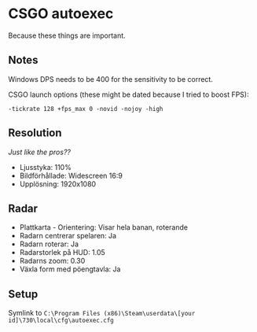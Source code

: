 # CSGO autoexec

Because these things are important.

## Notes

Windows DPS needs to be 400 for the sensitivity to be correct.

CSGO launch options (these might be dated because I tried to boost FPS):

```
-tickrate 128 +fps_max 0 -novid -nojoy -high
```

## Resolution

_Just like the pros??_

- Ljusstyka: 110%
- Bildförhållade: Widescreen 16:9
- Upplösning: 1920x1080

## Radar

- Plattkarta - Orientering: Visar hela banan, roterande
- Radarn centrerar spelaren: Ja
- Radarn roterar: Ja
- Radarstorlek på HUD: 1.05
- Radarns zoom: 0.30
- Växla form med pöengtavla: Ja

## Setup

Symlink to `C:\Program Files (x86)\Steam\userdata\[your id]\730\local\cfg\autoexec.cfg`